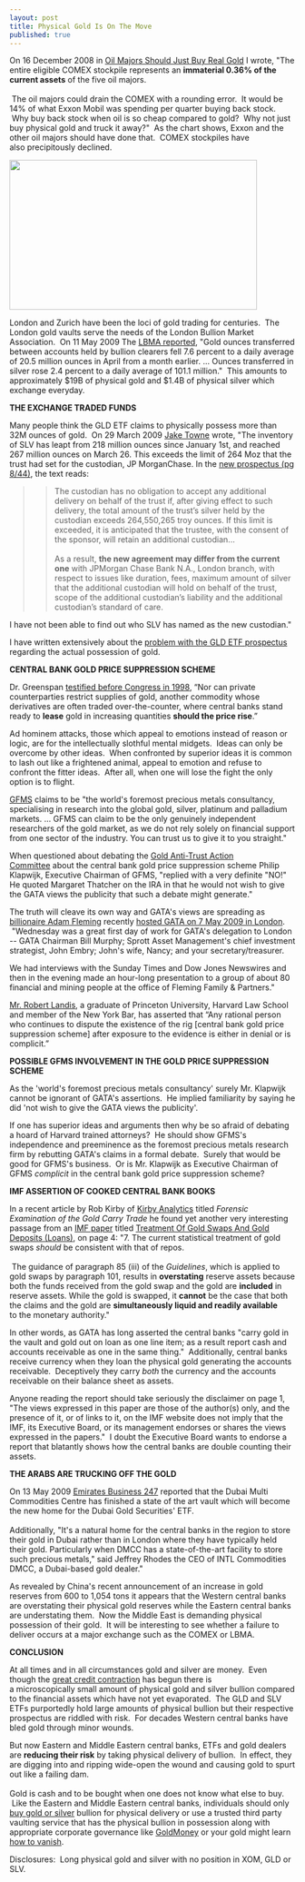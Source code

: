 ```yaml
---
layout: post
title: Physical Gold Is On The Move
published: true
---
```

<p>On 16 December 2008 in <a href="http://www.runtogold.com/2008/12/oil-majors-should-just-buy-real-gold/" target="_blank">Oil Majors Should Just Buy Real Gold</a> I wrote, "The entire eligible COMEX stockpile represents an <strong>immaterial 0.36% of the current assets</strong> of the five oil majors. <br/><br/> The oil majors could drain the COMEX with a rounding error.  It would be 14% of what Exxon Mobil was spending per quarter buying back stock.  Why buy back stock when oil is so cheap compared to gold?  Why not just buy physical gold and truck it away?"  As the chart shows, Exxon and the other oil majors should have done that.  COMEX stockpiles have also precipitously declined.</p>
<p><a href="http://www.runtogold.com" target="_blank"><img class="aligncenter" title="Exxon Mobile priced in Gold" src="{{ site.baseurl }}/images/XOM-Gold-May14.jpg" alt="" width="436" height="264" /></a></p>
<p>London and Zurich have been the loci of gold trading for centuries.  The London gold vaults serve the needs of the London Bullion Market Association.  On 11 May 2009 The <a href="http://www.xe.com/news/2009-05-11%2008:15:00.0/405937.htm?categoryId=7&amp;currentPage=1" target="_blank">LBMA reported</a>, "Gold ounces transferred between accounts held by bullion clearers fell 7.6 percent to a daily average of 20.5 million ounces in April from a month earlier. ... Ounces transferred in silver rose 2.4 percent to a daily average of 101.1 million."  This amounts to approximately $19B of physical gold and $1.4B of physical silver which exchange everyday.</p>
<p><strong>THE EXCHANGE TRADED FUNDS</strong></p>
<p>Many people think the GLD ETF claims to physically possess more than 32M ounces of gold.  On 29 March 2009 <a href="http://www.nolanchart.com/article6226.html" target="_blank">Jake Towne</a> wrote, "The inventory of SLV has leapt from 218 million ounces since January 1st, and reached 267 million ounces on March 26. This exceeds the limit of 264 Moz that the trust had set for the custodian, JP MorganChase. In the <a href="http://us.ishares.com/content/stream.jsp?url=/content/repository/material/prospectus/silver.pdf" target="_blank">new prospectus (pg 8/44)</a>, the text reads:</p>
<blockquote>
<blockquote><p>The custodian has no obligation to accept any additional delivery on behalf of the trust if, after giving effect to such delivery, the total amount of the trust’s silver held by the custodian exceeds 264,550,265 troy ounces. If this limit is exceeded, it is anticipated that the trustee, with the consent of the sponsor, will retain an additional custodian... <br/><br/>As a result, <strong>the new agreement may differ from the current one</strong> with JPMorgan Chase Bank N.A., London branch, with respect to issues like duration, fees, maximum amount of silver that the additional custodian will hold on behalf of the trust, scope of the additional custodian’s liability and the additional custodian’s standard of care.</p></blockquote>
</blockquote>
<p>I have not been able to find out who SLV has named as the new custodian."</p>
<p>I have written extensively about the <a href="http://www.runtogold.com/2008/12/a-problem-with-gld-and-slv-etfs/" target="_blank">problem with the GLD ETF prospectus</a> regarding the actual possession of gold.</p>
<p><strong>CENTRAL BANK GOLD PRICE SUPPRESSION SCHEME</strong></p>
<p><strong><span style="font-weight: normal;"><span>Dr. Greenspan <a href="http://www.federalreserve.gov/boarddocs/testimony/1998/19980724.htm" target="_blank">testified before Congress in 1998</a>, “Nor can private counterparties restrict supplies of gold, another commodity whose derivatives are often traded over-the-counter, where central banks stand ready to </span><span><strong>lease</strong> gold</span><span> in increasing quantities <strong>should the price rise</strong>.”</span></span></strong></p>
<p>Ad hominem attacks, those which appeal to emotions instead of reason or logic, are for the intellectually slothful mental midgets.  Ideas can only be overcome by other ideas.  When confronted by superior ideas it is common to lash out like a frightened animal, appeal to emotion and refuse to confront the fitter ideas.  After all, when one will lose the fight the only option is to flight.</p>
<p><a href="http://www.gfms.co.uk/whoweare_background.htm" target="_blank">GFMS</a> claims to be "the world's foremost precious metals consultancy, specialising in research into the global gold, silver, platinum and palladium markets. ... GFMS can claim to be the only genuinely independent researchers of the gold market, as we do not rely solely on financial support from one sector of the industry. You can trust us to give it to you straight."</p>
<p>When questioned about debating the <a href="http://www.runtogold.com/2005/09/goldrush-21/" target="_blank">Gold Anti-Trust Action Committee</a> about the central bank gold price suppression scheme Philip Klapwijk, Executive Chairman of GFMS, "replied with a very definite "NO!"  He quoted Margaret Thatcher on the IRA in that he would not wish to give the GATA views the publicity that such a debate might generate."</p>
<p>The truth will cleave its own way and GATA's views are spreading as <a href="http://business.timesonline.co.uk/tol/business/industry_sectors/banking_and_finance/article593067.ece" target="_blank">billionaire Adam Fleming</a> recently <a href="http://gata.org/node/7409" target="_blank">hosted GATA on 7 May 2009 in London</a>.  "Wednesday was a great first day of work for GATA's delegation to London -- GATA Chairman Bill Murphy; Sprott Asset Management's chief investment strategist, John Embry; John's wife, Nancy; and your secretary/treasurer.</p>
<p>We had interviews with the Sunday Times and Dow Jones Newswires and then in the evening made an hour-long presentation to a group of about 80 financial and mining people at the office of Fleming Family &amp; Partners."</p>
<p><span><a href="http://www.runtogold.com/2005/08/robert-landis-at-goldrush-21-with-gata/" target="_blank">Mr. Robert Landis</a>, a graduate of Princeton University, Harvard Law School and member of the New York Bar, has asserted that “Any rational person who continues to dispute the existence of the rig [central bank gold price suppression scheme] after exposure to the evidence is either in denial or is complicit.”</span></p>
<p><span><strong>POSSIBLE GFMS INVOLVEMENT IN THE GOLD PRICE SUPPRESSION SCHEME</strong></span></p>
<p><span>As the 'world's foremost precious metals consultancy' surely Mr. Klapwijk cannot be ignorant of GATA's assertions.  He implied familiarity by saying he did 'not wish to give the GATA views the publicity'.</span></p>
<p><span>If one has superior ideas and arguments then why be so afraid of debating a hoard of Harvard trained attorneys?  He should show GFMS's independence and preeminence as the foremost precious metals research firm by rebutting GATA's claims in a formal debate.  Surely that would be good for GFMS's business.  Or is Mr. Klapwijk as Executive Chairman of GFMS <em>complicit</em> in the central bank gold price suppression scheme?</span></p>
<p><span><strong>IMF ASSERTION OF COOKED CENTRAL BANK BOOKS</strong></span></p>
<p><span>In a recent article by Rob Kirby of <a href="http://www.kirbyanalytics.com/" target="_blank">Kirby Analytics</a> titled <em>Forensic Examination of the Gold Carry Trade</em> he found yet another very interesting passage from an <a href="http://www.runtogold.com/images/resteg11.pdf" target="_blank">IMF paper</a> titled <a href="http://www.imf.org/external/np/sta/bop/pdf/resteg11.pdf" target="_blank">Treatment Of Gold Swaps And Gold Deposits (Loans)</a>, on page 4: "7. The current statistical treatment of gold swaps <em>should</em> be consistent with that of repos.<br/><br/>  The guidance of paragraph 85 (iii) of the <em>Guidelines</em>, which is applied to gold swaps by paragraph 101, results in <strong>overstating</strong> reserve assets because both the funds received from the gold swap and the gold are <strong>included</strong> in reserve assets. While the gold is swapped, it <strong>cannot</strong> be the case that both the claims and the gold are <strong>simultaneously liquid and readily available</strong> to the monetary authority."</span></p>
<p><span>In other words, as GATA has long asserted the central banks "carry gold in the vault and gold out on loan as one line item; as a result report cash and accounts receivable as one in the same thing."  Additionally, central banks receive currency when they loan the physical gold generating the accounts receivable.  Deceptively they carry <em>both</em> the currency and the accounts receivable on their balance sheet as assets.</span></p>
<p><span>Anyone reading the report should take seriously the disclaimer on page 1, "The views expressed in this paper are those of the author(s) only, and the presence of it, or of links to it, on the IMF website does not imply that the IMF, its Executive Board, or its management endorses or shares the views expressed in the papers."  I doubt the Executive Board wants to endorse a report that blatantly shows how the central banks are double counting their assets.</span></p>
<p><strong>THE ARABS ARE TRUCKING OFF THE GOLD</strong></p>
<p><span>On 13 May 2009 <a href="http://www.business24-7.ae/articles/2009/5/pages/12052009/05132009_4d115a2aa5da4d69b8e7350a8875bd9d.aspx" target="_blank">Emirates Business 247</a> reported that the Dubai Multi Commodities Centre has finished a state of the art vault which will become the new home for the Dubai Gold Securities' ETF.  <br/><br/>Additionally, "It's a natural home for the central banks in the region to store their gold in Dubai rather than in London where they have typically held their gold. Particularly when DMCC has a state-of-the-art facility to store such precious metals," said Jeffrey Rhodes the CEO of INTL Commodities DMCC, a Dubai-based gold dealer."</span></p>
<p><span>As revealed by China's recent announcement of an increase in gold reserves from 600 to 1,054 tons it appears that the Western central banks are overstating their physical gold reserves while the Eastern central banks are understating them.  Now the Middle East is demanding physical possession of their gold.  It will be interesting to see whether a failure to deliver occurs at a major exchange such as the COMEX or LBMA.</span></p>
<p><span><strong>CONCLUSION</strong></span></p>
<p><span>At all times and in all circumstances gold and silver are money.  Even though the <a href="http://www.creditcontraction.com" target="_blank">great credit contraction</a> has begun there is a microscopically small amount of physical gold and silver bullion compared to the financial assets which have not yet evaporated.  The GLD and SLV ETFs purportedly hold large amounts of physical bullion but their respective prospectus are riddled with risk.  For decades Western central banks have bled gold through minor wounds.</span></p>
<p><span>But now Eastern and Middle Eastern central banks, ETFs and gold dealers are <strong>reducing their risk</strong> by taking physical delivery of bullion.  In effect, they are digging into and ripping wide-open the wound and causing gold to spurt out like a failing dam.  <br/><br/>Gold is cash and to be bought when one does not know what else to buy.  Like the Eastern and Middle Eastern central banks, individuals should only <a href="http://www.runtogold.com/buy-gold" target="_blank">buy gold or silver</a> bullion for physical delivery or use a trusted third party vaulting service that has the physical bullion in possession along with appropriate corporate governance like <a href="http://www.runtogold.com/goldmoney" target="_blank">GoldMoney</a> or your gold might learn <a href="http://www.howtovanish.com" target="_blank">how to vanish</a>.</span></p>
<p><span>Disclosures:  Long physical gold and silver with no position in XOM, GLD or SLV.</span></p>
